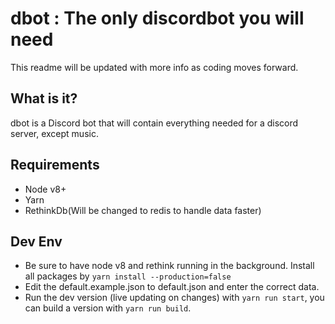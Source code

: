 # dbot : The only discordbot you will need

This readme will be updated with more info as coding moves forward.

## What is it?

dbot is a Discord bot that will contain everything needed for a discord server, except music.

## Requirements

* Node v8+
* Yarn
* RethinkDb(Will be changed to redis to handle data faster)

## Dev Env

* Be sure to have node v8 and rethink running in the background.
  Install all packages by `yarn install --production=false`
* Edit the default.example.json to default.json and enter the correct data.
* Run the dev version (live updating on changes) with `yarn run start`, you can build a version with `yarn run build`.
